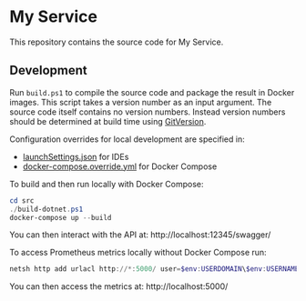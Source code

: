 # My Service

This repository contains the source code for My Service.

## Development

Run `build.ps1` to compile the source code and package the result in Docker images. This script takes a version number as an input argument. The source code itself contains no version numbers. Instead version numbers should be determined at build time using [GitVersion](http://gitversion.readthedocs.io/).

Configuration overrides for local development are specified in:
- [launchSettings.json](src/Service/Properties/launchSettings.json) for IDEs
- [docker-compose.override.yml](src/docker-compose.override.yml) for Docker Compose

To build and then run locally with Docker Compose:
```powershell
cd src
./build-dotnet.ps1
docker-compose up --build
```
You can then interact with the API at: http://localhost:12345/swagger/

To access Prometheus metrics locally without Docker Compose run:
```powershell
netsh http add urlacl http://*:5000/ user=$env:USERDOMAIN\$env:USERNAME
```
You can then access the metrics at: http://localhost:5000/
